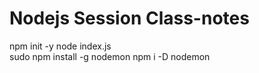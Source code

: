 # Nodejs Session Class-notes


npm init -y
node index.js  
sudo npm install -g nodemon
npm i -D nodemon
